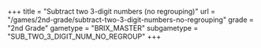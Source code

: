 +++
title = "Subtract two 3-digit numbers (no regrouping)"
url = "/games/2nd-grade/subtract-two-3-digit-numbers-no-regrouping"
grade = "2nd Grade"
gametype = "BRIX_MASTER"
subgametype = "SUB_TWO_3_DIGIT_NUM_NO_REGROUP"
+++